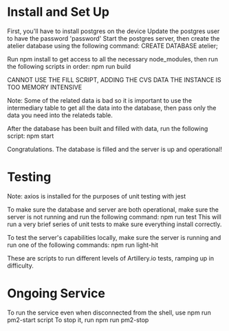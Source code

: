 # Install and Set Up

First, you'll have to install postgres on the device
Update the postgres user to have the password 'password'
Start the postgres server, then create the atelier database using the following command:
  CREATE DATABASE atelier;

Run npm install to get access to all the necessary node_modules, then run the following scripts in order:
  npm run build
  <!-- npm run fill -->
<!-- Let both scripts finish running or else the tables will not be ready to accept the data -->
CANNOT USE THE FILL SCRIPT, ADDING THE CVS DATA THE INSTANCE IS TOO MEMORY INTENSIVE

Note: Some of the related data is bad so it is important to use the intermediary table to get all the data into the database, then pass only the data you need into the relateds table.

After the database has been built and filled with data, run the following script:
  npm start

Congratulations. The database is filled and the server is up and operational!

# Testing
Note: axios is installed for the purposes of unit testing with jest

To make sure the database and server are both operational, make sure the server is not running and run the following command:
  npm run test
This will run a very brief series of unit tests to make sure everything install correctly.

To test the server's capabilities locally, make sure the server is running and run one of the following commands:
  npm run light-hit

These are scripts to run different levels of Artillery.io tests, ramping up in difficulty.

# Ongoing Service
To run the service even when disconnected from the shell, use npm run pm2-start script
To stop it, run npm run pm2-stop